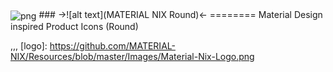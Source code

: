 <img align="center" src="![][logo]" alt="png">
### ->![alt text](MATERIAL NIX Round)<-
========
Material Design inspired Product Icons (Round)

,,,
[logo]: https://github.com/MATERIAL-NIX/Resources/blob/master/Images/Material-Nix-Logo.png
